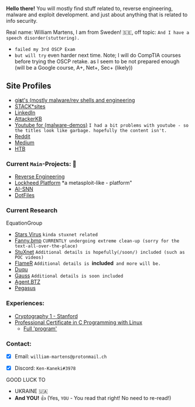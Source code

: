 **Hello there!**
You will mostly find stuff related to, reverse engineering, malware and exploit development. and just about anything that is related to info security.

Real name: William Martens, I am from Sweden! 🇸🇪,
off topic: `And I have a speech disorder(stuttering).`


- `failed my 3rd OSCP Exam`
- `but will try` even harder next time. Note; I will do CompTIA courses before trying the OSCP retake. as I seem to be not prepared enough (will be a Google course, A+, Net+, Sec+ (likely))



## Site Profiles
- [gi**s**t's (mostly malware/rev shells and engineering](https://gist.github.com/loneicewolf)
- [STACK*sites](https://stackexchange.com/users/19592785/william-martens)
- [LinkedIn](https://www.linkedin.com/in/william-martens-16872717b/)
- [AttackerKB](https://attackerkb.com/contributors/loneicewolf)
- [Youtube for (malware-demos)](https://www.youtube.com/channel/UCLXV1xU0WlqtPu2wsNmMhcQ/featured) `I had a bit problems with youtube - so the titles look like garbage. hopefully the content isn't.`
- [Reddit](https://www.reddit.com/user/Will-VX)
- [Medium](https://medium.com/@william-martens)
- [HTB](https://app.hackthebox.com/users/545815)


### Current `Main`-Projects: 📡
- [Reverse Engineering](https://github.com/loneicewolf/ReverseEngineering)
- [Lockheed Platform](https://github.com/loneicewolf/LOCKHEED-PLATFORM) *a metasploit-like -  platform"
- [AI-SNN](https://github.com/loneicewolf/AI-SNN)
- [DotFiles](https://github.com/loneicewolf/DotFiles)


### Current Research 

EquationGroup
- [Stars Virus](https://github.com/loneicewolf/Stars-virus) `kinda stuxnet related`
- [Fanny.bmp](https://github.com/loneicewolf/fanny.bmp)  `CURRENTLY undergoing extreme clean-up (sorry for the text-all-over-the-place)`
- [StuXnet](https://github.com/loneicewolf/Stuxnet-Source.git) `Additional details is hopefully(/soon/) included (such as POC videos)`
- [FlameR](https://github.com/loneicewolf/flame-sourcecode) `Additional details is `**included**` and more will be.`
- [Duqu](https://github.com/loneicewolf/DUQU)
- [Gauss](https://github.com/loneicewolf/Gauss-Src) `Additional details is soon included`
- [Agent.BTZ](https://github.com/loneicewolf/Agent.btz)
- [Pegasus](https://github.com/loneicewolf/Pegasus-Malware)


### Experiences:
- [Cryptography 1 - Stanford](https://www.coursera.org/account/accomplishments/certificate/F8AUM7UWEU2R)
- [Professional Certificate in C Programming with Linux](https://credentials.edx.org/credentials/fab4e78dc2674cea93498d6197836785/)
  - [Full 'program'](https://credentials.edx.org/records/programs/shared/fb0f3a74321848018571b2468805e844/)


### Contact:
- [x] Email: `william-martens@protonmail.ch`
- [x] Discord: `Ken-Kaneki#3978`


GOOD LUCK TO
- UKRAINE 🇺🇦
- **And YOU!** 👍 (Yes, `YOU` - You read that right! No need to re-read!)
